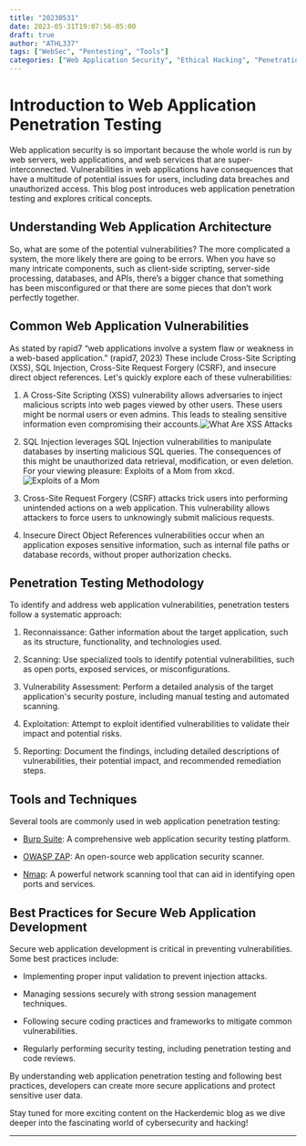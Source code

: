 ```yaml
---
title: "20230531"
date: 2023-05-31T19:07:56-05:00
draft: true
author: "ATHL337"
tags: ["WebSec", "Pentesting", "Tools"]
categories: ["Web Application Security", "Ethical Hacking", "Penetration Testing"]
---
```


# Introduction to Web Application Penetration Testing

Web application security is so important because the whole world is run by web servers, web applications, and web services that are super-interconnected. Vulnerabilities in web applications have consequences that have a multitude of potential issues for users, including data breaches and unauthorized access. This blog post introduces web application penetration testing and explores critical concepts.

## Understanding Web Application Architecture

So, what are some of the potential vulnerabilities? The more complicated a system, the more likely there are going to be errors. When you have so many intricate components, such as client-side scripting, server-side processing, databases, and APIs, there’s a bigger chance that something has been misconfigured or that there are some pieces that don’t work perfectly together.

## Common Web Application Vulnerabilities

As stated by rapid7 “web applications involve a system flaw or weakness in a web-based application.” (rapid7, 2023) These include Cross-Site Scripting (XSS), SQL Injection, Cross-Site Request Forgery (CSRF), and insecure direct object references. Let's quickly explore each of these vulnerabilities:

1. A Cross-Site Scripting (XSS) vulnerability allows adversaries to inject malicious scripts into web pages viewed by other users. These users might be normal users or even admins. This leads to stealing sensitive information even compromising their accounts.![What Are XSS Attacks](/6HpUP-What-are-cross-site-scripting-xss-attacks.png)

2. SQL Injection leverages SQL Injection vulnerabilities to manipulate databases by inserting malicious SQL queries. The consequences of this might be unauthorized data retrieval, modification, or even deletion. For your viewing pleasure: Exploits of a Mom from xkcd. ![Exploits of a Mom](/exploits_of_a_mom.png)

3. Cross-Site Request Forgery (CSRF) attacks trick users into performing unintended actions on a web application. This vulnerability allows attackers to force users to unknowingly submit malicious requests.

4. Insecure Direct Object References vulnerabilities occur when an application exposes sensitive information, such as internal file paths or database records, without proper authorization checks.

## Penetration Testing Methodology

To identify and address web application vulnerabilities, penetration testers follow a systematic approach:

1. Reconnaissance: Gather information about the target application, such as its structure, functionality, and technologies used.

2. Scanning: Use specialized tools to identify potential vulnerabilities, such as open ports, exposed services, or misconfigurations.

3. Vulnerability Assessment: Perform a detailed analysis of the target application's security posture, including manual testing and automated scanning.

4. Exploitation: Attempt to exploit identified vulnerabilities to validate their impact and potential risks.

5. Reporting: Document the findings, including detailed descriptions of vulnerabilities, their potential impact, and recommended remediation steps.

## Tools and Techniques

Several tools are commonly used in web application penetration testing:

- [Burp Suite](https://portswigger.net/burp): A comprehensive web application security testing platform.

- [OWASP ZAP](https://www.zaproxy.org/): An open-source web application security scanner.

- [Nmap](https://nmap.org/): A powerful network scanning tool that can aid in identifying open ports and services.

## Best Practices for Secure Web Application Development

Secure web application development is critical in preventing vulnerabilities. Some best practices include:

- Implementing proper input validation to prevent injection attacks.

- Managing sessions securely with strong session management techniques.

- Following secure coding practices and frameworks to mitigate common vulnerabilities.

- Regularly performing security testing, including penetration testing and code reviews.

By understanding web application penetration testing and following best practices, developers can create more secure applications and protect sensitive user data.

Stay tuned for more exciting content on the Hackerdemic blog as we dive deeper into the fascinating world of cybersecurity and hacking!

---